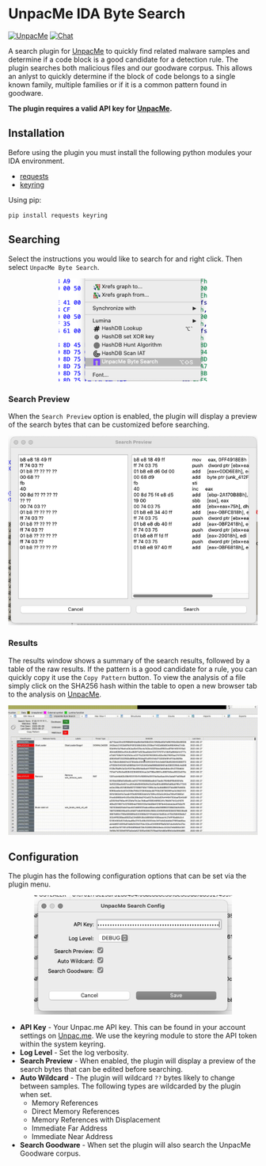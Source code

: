 # UnpacMe IDA Byte Search
[![UnpacMe](https://img.shields.io/badge/Threat_Hunting-UnpacMe-AA00B4)](https://www.unpac.me/) [![Chat](https://img.shields.io/badge/Support-Discord-5462EB)](https://discord.gg/cw4U3WHvpn)

A search plugin for [UnpacMe](https://unpac.me/) to quickly find related malware samples and determine if a code block is a good
candidate for a detection rule. The plugin searches both malicious files and our goodware corpus.  This allows an anlyst to quickly determine
if the block of code belongs to a single known family, multiple families or if it is a common pattern found in goodware.

**The plugin requires a valid API key for [UnpacMe](https://www.unpac.me/).**

## Installation
Before using the plugin you must install the following python modules your IDA environment.

- [requests](https://pypi.org/project/requests/)
- [keyring](https://pypi.org/project/keyring/)

Using pip:
```
pip install requests keyring
```

## Searching

Select the instructions you would like to search for and right click. Then select `UnpacMe Byte Search`.

<p align="center">
    <img width="300" alt="Example Results" src="imgs/search_example.png?raw=true">
</p>

### Search Preview

When the `Search Preview` option is enabled, the plugin will display a preview of the search bytes that can be customized before searching.

<p align="center">
    <img width="600" alt="Example Results" src="imgs/search_preview.png?raw=true">
</p>

### Results

The results window shows a summary of the search results, followed by a table of the raw results. If the pattern is a
good candidate for a rule, you can quickly copy it use the `Copy Pattern` button.  To view the analysis of a file simply
click on the SHA256 hash within the table to open a new browser tab to the analysis on [UnpacMe](https://www.unpac.me).

<p align="center">
    <img width="600" alt="Example Results" src="imgs/example_results.gif?raw=true">
</p>

## Configuration

The plugin has the following configuration options that can be set via the plugin menu.

<p align="center">
    <img width="400" alt="Example Results" src="imgs/config.png?raw=true">
</p>


 - **API Key** - Your Unpac.me API key. This can be found in your account settings on [Unpac.me](https://www.unpac.me/account#/). We use the keyring module
to store the API token within the system keyring.
 - **Log Level** - Set the log verbosity.
 - **Search Preview** - When enabled, the plugin will display a preview of the search bytes that can be edited before searching.
 - **Auto Wildcard** - The plugin will wildcard  `??` bytes likely to change between samples. The following types are wildcarded by
 the plugin when set.
   - Memory References
   - Direct Memory References
   - Memory References with Displacement
   - Immediate Far Address
   - Immediate Near Address
 - **Search Goodware** - When set the plugin will also search the UnpacMe Goodware corpus.


